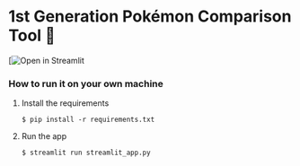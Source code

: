 # 1st Generation Pokémon Comparison Tool 🔮

[![Open in Streamlit](https://pokemon-comparison-dashboard-h7palpnwt58acucacutsbz.streamlit.app/)

### How to run it on your own machine

1. Install the requirements

   ```
   $ pip install -r requirements.txt
   ```

2. Run the app

   ```
   $ streamlit run streamlit_app.py
   ```
